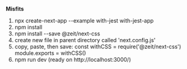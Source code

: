 **Misfits**

1. npx create-next-app --example with-jest with-jest-app
2. npm install
3. npm install --save @zeit/next-css
4. create new file in parent directory called 'next.config.js'
5. copy, paste, then save:
	const withCSS = require('@zeit/next-css')
	module.exports = withCSS()
6. npm run dev (ready on http://localhost:3000/)

# 
